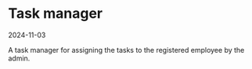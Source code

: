 Task manager
=====================
2024-11-03

A task manager for assigning the tasks to the registered employee by the admin.
